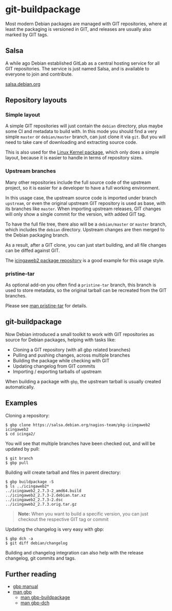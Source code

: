 git-buildpackage
================

Most modern Debian packages are managed with GIT repositories, where at least the packaging is versioned in GIT, and
releases are usually also marked by GIT tags.

## Salsa

A while ago Debian established GitLab as a central hosting service for all GIT repositories. The service is just named
Salsa, and is available to everyone to join and contribute.

[salsa.debian.org](https://salsa.debian.org)

## Repository layouts

### Simple layout

A simple GIT repositories will just contain the `debian` directory, plus maybe some CI and metadata to build with.
In this mode you should find a very simple `master` or `debian/master` branch, can just clone it via `git`. But you
will need to take care of downloading and extracting source code.

This is also used for the [Linux Kernel package](https://salsa.debian.org/kernel-team/linux), which only does a simple
layout, because it is easier to handle in terms of repository sizes.

### Upstream branches

Many other repositories include the full source code of the upstream project, so it is easier for a developer to have
a full working environment.

In this usage case, the upstream source code is imported under branch `upstream`, or even the original upstream GIT
repository is used as base, with its branches like `master`. When importing upstream releases, GIT changes will only
show a single commit for the version, with added GIT tag.

To have the full file tree, there also will be a `debian/master` or `master` branch, which includes the `debian`
directory. Upstream changes are then merged to the Debian packaging branch.

As a result, after a GIT clone, you can just start building, and all file changes can be diffed against GIT.

The [icingaweb2 package repository](https://salsa.debian.org/nagios-team/pkg-icingaweb2) is a good example for this
usage style.

### pristine-tar

As optional add-on you often find a `pristine-tar` branch, this branch is used to store metadata, so the original
tarball can be recreated from the GIT branches.

Please see [man pristine-tar](https://manpages.debian.org/unstable/pristine-tar/pristine-tar.1.en.html) for details.

## git-buildpackage

Now Debian introduced a small toolkit to work with GIT repositories as source for Debian packages, helping with tasks
like:

* Cloning a GIT repository (with all gbp related branches)
* Pulling and pushing changes, across multiple branches
* Building the package while checking with GIT
* Updating changelog from GIT commits
* Importing / exporting tarballs of upstream

When building a package with `gbp`, the upstream tarball is usually created automatically.

## Examples

Cloning a repository:

```
$ gbp clone https://salsa.debian.org/nagios-team/pkg-icingaweb2 icingaweb2
$ cd icinga2/
```

You will see that multiple branches have been checked out, and will be updated by pull:

```
$ git branch
$ gbp pull
```

Building will create tarball and files in parent directory:

```
$ gbp buildpackage -S
$ ls ../icingaweb2*
../icingaweb2_2.7.3-2_amd64.build
../icingaweb2_2.7.3-2.debian.tar.xz
../icingaweb2_2.7.3-2.dsc
../icingaweb2_2.7.3.orig.tar.gz
```

> **Note:** When you want to build a specific version, you can just checkout the respective GIT tag or commit

Updating the changelog is very easy with gbp:

```
$ gbp dch -a
$ git diff debian/changelog
```

Building and changelog integration can also help with the release changelog, git commits and tags.

## Further reading

* [gbp manual](https://honk.sigxcpu.org/projects/git-buildpackage/manual-html/gbp.html)
* [man gbp](https://manpages.debian.org/unstable/git-buildpackage/gbp.1.en.html)
    * [man gbp-buildpackage](https://manpages.debian.org/unstable/git-buildpackage/gbp-buildpackage.1.en.html)
    * [man gbp-dch](https://manpages.debian.org/unstable/git-buildpackage/gbp-dch.1.en.html)
